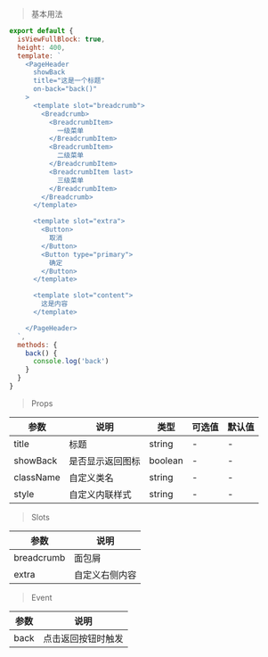 > 基本用法

```js
export default {
  isViewFullBlock: true,
  height: 400,
  template: `
    <PageHeader
      showBack
      title="这是一个标题"
      on-back="back()"
    >
      <template slot="breadcrumb">
        <Breadcrumb>
          <BreadcrumbItem>
            一级菜单
          </BreadcrumbItem>
          <BreadcrumbItem>
            二级菜单
          </BreadcrumbItem>
          <BreadcrumbItem last>
            三级菜单
          </BreadcrumbItem>
        </Breadcrumb>
      </template>

      <template slot="extra">
        <Button>
          取消
        </Button>
        <Button type="primary">
          确定
        </Button>
      </template>

      <template slot="content">
        这是内容
      </template>

    </PageHeader>
  `,
  methods: {
    back() {
      console.log('back')
    }
  }
}
```

> Props

参数 | 说明 | 类型 | 可选值 | 默认值
---|---|---|---|---
title | 标题 | string | - | -
showBack | 是否显示返回图标 | boolean | - | -
className | 自定义类名 | string | - | -
style | 自定义内联样式 | string | - | -

> Slots

参数 | 说明
---|---
breadcrumb | 面包屑
extra | 自定义右侧内容

> Event

参数 | 说明
---|---
back | 点击返回按钮时触发